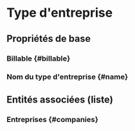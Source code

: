 <!--- THIS FILE IS GENERATED PLEASE DO NOT EDIT IT DIRECTLY --->
# Type d'entreprise



## Propriétés de base

### Billable {#billable}
        

### Nom du type d'entreprise {#name}
        




## Entités associées (liste)

### Entreprises {#companies}
        




